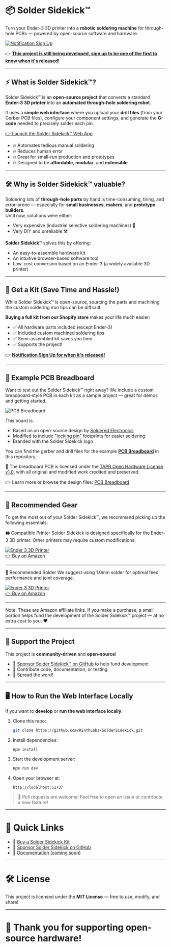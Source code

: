 # 📦 Solder Sidekick™

Turn your Ender-3 3D printer into a **robotic soldering machine** for through-hole PCBs — powered by open-source software and hardware.

[![Notification Sign Up](/docs/solder-sidekick-logo-white.png)](https://rinthlabs.com/products/solder-sidekick-notification-sign-up)

👉 [**This project is still being developed, sign up to be one of the first to know when it's released!**](https://rinthlabs.com/products/solder-sidekick-notification-sign-up)

---

## ⚡ What is Solder Sidekick™?

Solder Sidekick™ is an **open-source project** that converts a standard **Ender-3 3D printer** into an **automated through-hole soldering robot**.

It uses a **simple web interface** where you upload your **drill files** (from your Gerber PCB files), configure your component settings, and generate the **G-code** needed to precisely solder each pin.

[👉 Launch the Solder Sidekick™ Web App](https://rinthlabs.com/products/solder-sidekick-notification-sign-up)

- 🔥 Automates tedious manual soldering
- 🔥 Reduces human error
- 🔥 Great for small-run production and prototypes
- 🔥 Designed to be **affordable**, **modular**, and **extensible**

---

## 🛠 Why is Solder Sidekick™ valuable?

Soldering lots of **through-hole parts** by hand is time-consuming, tiring, and error-prone — especially for **small businesses**, **makers**, and **prototype builders**.  
Until now, solutions were either:
- Very expensive (industrial selective soldering machines) 💸
- Very DIY and unreliable 🛠️

**Solder Sidekick™** solves this by offering:
- An easy-to-assemble hardware kit
- An intuitive browser-based software tool
- Low-cost conversion based on an Ender-3 (a widely available 3D printer)

---

## 🏪 Get a Kit (Save Time and Hassle!)

While Solder Sidekick™ is open-source, sourcing the parts and machining the custom soldering iron tips can be difficult.

**Buying a full kit from our Shopify store** makes your life much easier:
- ✅ All hardware parts included (except Ender-3)
- ✅ Included custom machined soldering tips
- ✅ Semi-assembled kit saves you time
- ✅ Supports the project!

👉 [**Notification Sign Up for when it's released!**](https://rinthlabs.com/products/solder-sidekick-notification-sign-up)

---

## 🧪 Example PCB Breadboard

Want to test out the Solder Sidekick™ right away? We include a custom breadboard-style PCB in each kit as a sample project — great for demos and getting started.

![PCB Breadboard](/example/screenshot.png)

This board is:
- Based on an open-source design by [Soldered Electronics](https://www.soldered.com/)
- Modified to include ["locking pin"](https://web.archive.org/web/20241003224515/https://www.sparkfun.com/tutorials/114) footprints for easier soldering
- Branded with the Solder Sidekick logo

You can find the gerber and drill files for the example [**PCB Breadboard**](./example/) in this repository.

📎 The breadboard PCB is licensed under the [TAPR Open Hardware License v1.0](https://tapr.org/the-tapr-open-hardware-license/), with all original and modified work credited and preserved.

👉 Learn more or browse the design files:
[PCB Breadboard](https://github.com/RinthLabs/PCB-breadboard-locking-pins-hardware-design)


---

## 🧰 Recommended Gear
To get the most out of your Solder Sidekick™, we recommend picking up the following essentials:

🖨️ Compatible Printer
Solder Sidekick is designed specifically for the Ender-3 3D printer. Other printers may require custom modifications.

[![Ender 3 3D Printer](./docs/ender3-small.jpg)
<br>👉 Buy on Amazon](https://amzn.to/43fXs6A)

---

🧵 Recommended Solder
We suggest using 1.0mm solder for optimal feed performance and joint coverage.

[![Ender 3 3D Printer](./docs/solder-1mm-small.jpg)
<br>👉 Buy on Amazon](https://amzn.to/43n6xuv)

---

Note: These are Amazon affiliate links. If you make a purchase, a small portion helps fund the development of the Solder Sidekick™ project — at no extra cost to you. ❤️

---

## 💖 Support the Project

This project is **community-driven** and **open-source**!

- 🌟 [Sponsor Solder Sidekick™ on GitHub](https://github.com/BenRinthLabs) to help fund development
- 🔧 Contribute code, documentation, or testing
- 📣 Spread the word!

---


## 🖥 How to Run the Web Interface Locally

If you want to **develop** or **run the web interface locally**:

1. Clone this repo:
   ```bash
   git clone https://github.com/RinthLabs/SolderSidekick.git
   ```

2. Install dependencies:
   ```bash
   npm install
   ```

3. Start the development server:
   ```bash
   npm run dev
   ```

4. Open your browser at:
   ```
   http://localhost:5173/
   ```

> 📢 Pull requests are welcome! Feel free to open an issue or contribute a new feature!

---

# 🚀 Quick Links

- 🏪 [Buy a Solder Sidekick Kit](https://rinthlabs.com/products/solder-sidekick-notification-sign-up)
- 💬 [Sponsor Solder Sidekick on GitHub](https://github.com/sponsors/BenRinthLabs)
- 📖 [Documentation (coming soon)](#)

---

# 🛠 License

This project is licensed under the **MIT License** — free to use, modify, and share!

---

# 🎉 Thank you for supporting open-source hardware!